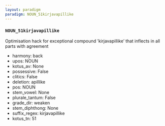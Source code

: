 ```yaml
---
layout: paradigm
paradigm: NOUN_51kirjavapillike
---
```

### ` NOUN_51kirjavapillike `

Optimisation hack for exceptional compound ’kirjavapillike’ that inflects in all parts with agreement
* harmony: back
* upos: NOUN
* kotus_av: None
* possessive: False
* clitics: False
* deletion: apillike
* pos: NOUN
* stem_vowel: None
* plurale_tantum: False
* grade_dir: weaken
* stem_diphthong: None
* suffix_regex: kirjavapillike
* kotus_tn: 51
